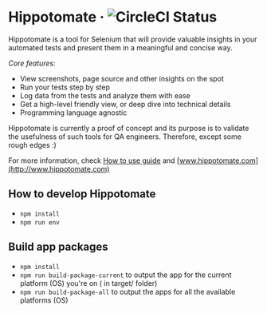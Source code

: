# Hippotomate &middot; ![CircleCI Status](https://circleci.com/gh/MihaiValentin/hippotomate.svg?style=shield&circle-token=3e97efa241fd2343b3a3317c197cfc7b63f39c9a)

Hippotomate is a tool for Selenium that will provide valuable insights in your automated tests and present them in a meaningful and concise way.

*Core features:*
* View screenshots, page source and other insights on the spot
* Run your tests step by step
* Log data from the tests and analyze them with ease
* Get a high-level friendly view, or deep dive into technical details
* Programming language agnostic

Hippotomate is currently a proof of concept and its purpose is to validate the usefulness of such tools for QA engineers. Therefore, except some rough edges :)

For more information, check [How to use guide](HOW-TO-USE.md) and [www.hippotomate.com](http://www.hippotomate.com)

## How to develop Hippotomate

* `npm install`
* `npm run env`

## Build app packages

* `npm install`
* `npm run build-package-current` to output the app for the current platform (OS) you're on ( in target/ folder)
* `npm run build-package-all` to output the apps for all the available platforms (OS)
